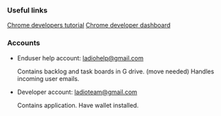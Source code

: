 ### Useful links

[Chrome developers tutorial](https://developers.google.com/chrome/web-store/docs/get_started_simple)
[Chrome developer dashboard](https://chrome.google.com/webstore/developer/dashboard)

### Accounts

* Enduser help account: ladiohelp@gmail.com

  Contains backlog and task boards in G drive. (move needed)
  Handles incoming user emails.

* Developer account: ladioteam@gmail.com

  Contains application.
  Have wallet installed.

